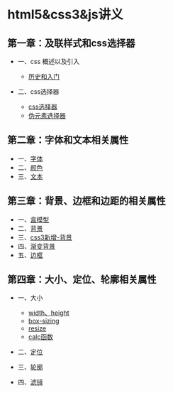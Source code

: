 # html5&css3&js讲义
## 第一章：及联样式和css选择器
- 一、css 概述以及引入
   - [历史和入门](./summary.md)

- 二、css选择器
    - [css选择器](./selector.md)
    - [伪元素选择器](./pseudo.selector.md)

## 第二章：字体和文本相关属性
- 一、[字体](./typeface.md)
- 二、[颜色](./color.md)
- 三、[文本](./text.md)

## 第三章：背景、边框和边距的相关属性
- 一、[盒模型](./box.md)
- 二、[背景](./background.md)
- 三、[css3新增-背景](./css3-background.md)
- 四、[渐变背景](./gradients-background.md)
- 五、[边框](./border.md)

## 第四章：大小、定位、轮廓相关属性
- 一、大小
    - [width、height](./width-height.md)
    - [box-sizing](./box-sizing.md)
    - [resize](./resize.md)
    - [calc函数](./calc.md)

- 二、[定位](./position.md)

- 三、[轮廓](./outline.md)

- 四、[滤镜](./filter.md)